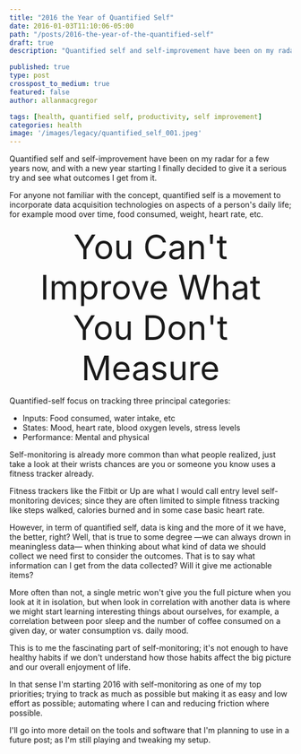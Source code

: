 ```yaml
---
title: "2016 the Year of Quantified Self"
date: 2016-01-03T11:10:06-05:00
path: "/posts/2016-the-year-of-the-quantified-self"
draft: true
description: "Quantified self and self-improvement have been on my radar for a few years now, and with a new year starting I finally decided to give it a serious try and see what outcomes I get from it."

published: true
type: post
crosspost_to_medium: true
featured: false
author: allanmacgregor

tags: [health, quantified self, productivity, self improvement]
categories: health
image: '/images/legacy/quantified_self_001.jpeg'
---
```

Quantified self and self-improvement have been on my radar for a few years now, and with a new year starting I finally decided to give it a serious try and see what outcomes I get from it. 

For anyone not familiar with the concept, quantified self is a movement to incorporate data acquisition technologies on aspects of a person's daily life; for example mood over time, food consumed, weight, heart rate, etc.

<div style="font-size:60px; text-align:center">You Can't Improve What You Don't Measure</div>

Quantified-self focus on tracking three principal categories:

- Inputs: Food consumed, water intake, etc
- States: Mood, heart rate, blood oxygen levels, stress levels
- Performance: Mental and physical

Self-monitoring is already more common than what people realized, just take a look at their wrists chances are you or someone you know uses a fitness tracker already.

Fitness trackers like the Fitbit or Up are what I would call entry level self-monitoring devices; since they are often limited to simple fitness tracking like steps walked, calories burned and in some case basic heart rate.

However, in term of quantified self, data is king and the more of it we have, the better, right? Well, that is true to some degree —we can always drown in meaningless data— when thinking about what kind of data we should collect we need first to consider the outcomes. That is to say what information can I get from the data collected? Will it give me actionable items?

More often than not, a single metric won't give you the full picture when you look at it in isolation, but when look in correlation with another data is where we might start learning interesting things about ourselves, for example, a correlation between poor sleep and the number of coffee consumed on a given day, or water consumption vs. daily mood.

This is to me the fascinating part of self-monitoring; it's not enough to have healthy habits if we don't understand how those habits affect the big picture and our overall enjoyment of life.

In that sense I'm starting 2016 with self-monitoring as one of my top priorities; trying to track as much as possible but making it as easy and low effort as possible; automating where I can and reducing friction where possible.

I'll go into more detail on the tools and software that I'm planning to use in a future post; as I'm still playing and tweaking my setup.
